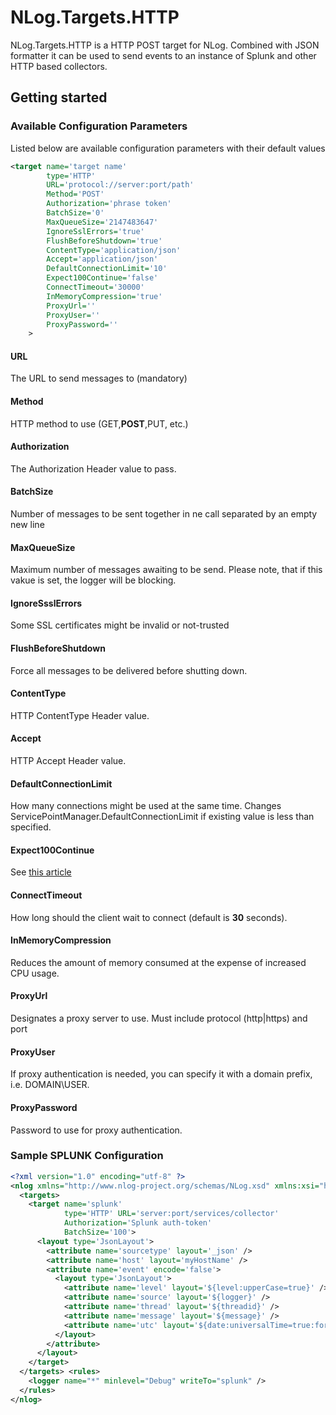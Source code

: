 # NLog.Targets.HTTP

NLog.Targets.HTTP is a HTTP POST target for NLog. 
Combined with JSON formatter it can be used to send events to an 
instance of Splunk and other HTTP based collectors.

## Getting started

### Available Configuration Parameters
Listed below are available configuration parameters with their default values
```xml
<target name='target name' 
        type='HTTP' 
        URL='protocol://server:port/path'
        Method='POST'
        Authorization='phrase token' 
        BatchSize='0'
        MaxQueueSize='2147483647'
        IgnoreSslErrors='true'
        FlushBeforeShutdown='true'
        ContentType='application/json'
        Accept='application/json'
        DefaultConnectionLimit='10'
        Expect100Continue='false'
        ConnectTimeout='30000' 
        InMemoryCompression='true'
        ProxyUrl=''
        ProxyUser=''
        ProxyPassword=''
    >

```

#### URL
The URL to send messages to (mandatory)

#### Method
HTTP method to use (GET,__POST__,PUT, etc.)

#### Authorization
The Authorization Header value to pass.

#### BatchSize
Number of messages to be sent together in ne call separated by an empty new line

#### MaxQueueSize
Maximum number of messages awaiting to be send. Please note, that if this vakue is set, the logger will be blocking.

#### IgnoreSsslErrors
Some SSL certificates might be invalid or not-trusted

#### FlushBeforeShutdown
Force all messages to be delivered before shutting down. 

#### ContentType
HTTP ContentType Header value.

#### Accept
HTTP Accept Header value.

#### DefaultConnectionLimit
How many connections might be used at the same time. Changes ServicePointManager.DefaultConnectionLimit if existing value is less than specified.

#### Expect100Continue
See [this article](https://docs.microsoft.com/en-us/dotnet/api/system.net.servicepointmanager.expect100continue?view=netframework-4.8)

#### ConnectTimeout
How long should the client wait to connect (default is __30__ seconds).

#### InMemoryCompression
Reduces the amount of memory consumed at the expense of increased CPU usage.

#### ProxyUrl
Designates a proxy server to use. Must include protocol (http|https) and port

#### ProxyUser
If proxy authentication is needed, you can specify it with a domain prefix, i.e. DOMAIN\USER.

#### ProxyPassword
Password to use for proxy authentication.

### Sample SPLUNK Configuration

```xml
<?xml version="1.0" encoding="utf-8" ?>
<nlog xmlns="http://www.nlog-project.org/schemas/NLog.xsd" xmlns:xsi="http://www.w3.org/2001/XMLSchema-instance" >
  <targets>
    <target name='splunk' 
            type='HTTP' URL='server:port/services/collector'
            Authorization='Splunk auth-token' 
            BatchSize='100'>
      <layout type='JsonLayout'>
        <attribute name='sourcetype' layout='_json' />
        <attribute name='host' layout='myHostName' />
        <attribute name='event' encode='false'>
          <layout type='JsonLayout'>
            <attribute name='level' layout='${level:upperCase=true}' />
            <attribute name='source' layout='${logger}' />
            <attribute name='thread' layout='${threadid}' />
            <attribute name='message' layout='${message}' />
            <attribute name='utc' layout='${date:universalTime=true:format=yyyy-MM-dd HH\:mm\:ss.fff}' />
          </layout>
        </attribute>
      </layout>
    </target>
  </targets> <rules>
    <logger name="*" minlevel="Debug" writeTo="splunk" />
  </rules>
</nlog>
```

